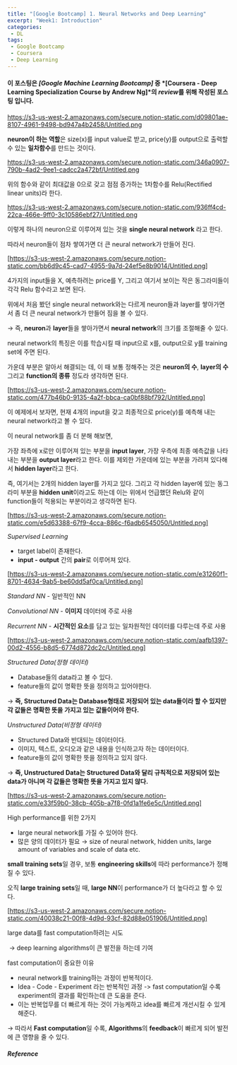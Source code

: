 ```yaml
---
title: "[Google Bootcamp] 1. Neural Networks and Deep Learning"
excerpt: "Week1: Introduction"
categories:
 - DL
tags:
 - Google Bootcamp
 - Coursera
 - Deep Learning
---
```


#### 이 포스팅은 *[Google Machine Learning Bootcamp]* 중 *[Coursera - Deep Learning Specialization Course by Andrew Ng]*의 *review*를 위해 작성된 포스팅 입니다.

https://s3-us-west-2.amazonaws.com/secure.notion-static.com/d09801ae-8107-4961-9498-bd947a4b2458/Untitled.png

**neuron이 하는 역할**은 size(x)를 input value로 받고,  price(y)를 output으로 출력할 수 있는 **일차함수**를 만드는 것이다.

https://s3-us-west-2.amazonaws.com/secure.notion-static.com/346a0907-790b-4ad2-9ee1-cadcc2a472bf/Untitled.png

위의 함수와 같이 최대값을 0으로 갖고 점점 증가하는 1차함수를 Relu(Rectified linear units)라 한다.

https://s3-us-west-2.amazonaws.com/secure.notion-static.com/936ff4cd-22ca-466e-9ff0-3c10586ebf27/Untitled.png

이렇게 하나의 neuron으로 이루어져 있는 것을 **single neural network** 라고 한다.

따라서 neuron들이 점차 쌓여가면 더 큰 neural network가 만들어 진다.

[https://s3-us-west-2.amazonaws.com/secure.notion-static.com/bb6d9c45-cad7-4955-9a7d-24ef5e8b9014/Untitled.png]

4가지의 input들을 X, 예측하려는 price를 Y, 그리고 여기서 보이는 작은 동그라미들이 각각 Relu 함수라고 보면 된다.

위에서 처음 봤던 single neural network와는 다르게 neuron들과 layer를 쌓아가면서 좀 더 큰 neural network가 만들어 짐을 볼 수 있다.

→ 즉, **neuron**과 **layer**들을 쌓아가면서 **neural network**의 크기를 조절해줄 수 있다.

neural network의 특징은 이를 학습시킬 때 input으로 x를, output으로 y를 training set에 주면 된다.

가운데 부분은 알아서 해결되는 데, 이 때 보통 정해주는 것은 **neuron의 수**, **layer의 수** 그리고 **function의 종류** 정도라 생각하면 된다.

[https://s3-us-west-2.amazonaws.com/secure.notion-static.com/477b46b0-9135-4a2f-bbca-ca0bf88bf792/Untitled.png]

이 예제에서 보자면, 현재 4개의 input을 갖고 최종적으로 price(y)를 예측해 내는 neural network라고 볼 수 있다.

이 neural network를 좀 더 분해 해보면,

가장 좌측에 x로만 이루어져 있는 부분을 **input layer**, 가장 우측에 최종 예측값을 나타내는 부분을 **output layer**라고 한다. 이를 제외한 가운데에 있는 부분을 가려져 있다해서 **hidden layer**라고 한다.

즉, 여기서는 2개의 hidden layer를 가지고 있다. 그리고 각 hidden layer에 있는 동그라미 부분을 **hidden unit**이라고도 하는데 이는 위에서 언급했던 Relu와 같이 function들이 적용되는 부분이라고 생각하면 된다.

[https://s3-us-west-2.amazonaws.com/secure.notion-static.com/e5d63388-67f9-4cca-886c-f6adb6545050/Untitled.png]

*Supervised Learning*

- target label이 존재한다.
- **input - output** 간의 **pair**로 이루어져 있다.

[https://s3-us-west-2.amazonaws.com/secure.notion-static.com/e31260f1-8701-4634-9ab5-be60dd5af0ca/Untitled.png]

*Standard NN* - 일반적인 NN

*Convolutional NN* - **이미지** 데이터에 주로 사용

*Recurrent NN* - **시간적인 요소**를 담고 있는 일차원적인 데이터를 다루는데 주로 사용

[https://s3-us-west-2.amazonaws.com/secure.notion-static.com/aafb1397-00d2-4556-b8d5-6774d872dc2c/Untitled.png]

*Structured Data(정형 데이터)*

- Database들의 data라고 볼 수 있다.
- feature들의 값이 명확한 뜻을 정의하고 있어야한다.

→ **즉, Structured Data는 Database형태로 저장되어 있는 data들이라 할 수 있지만 각 값들은 명확한 뜻을 가지고 있는 값들이어야 한다.**

*Unstructured Data(비정형 데이터)*

- Structured Data와 반대되는 데이터이다.
- 이미지, 텍스트, 오디오과 같은 내용을 인식하고자 하는 데이터이다.
- feature들의 값이 명확한 뜻을 정의하고 있지 않다.

→ **즉, Unstructured Data는 Structured Data와 달리 규칙적으로 저장되어 있는 data가 아니며 각 값들은 명확한 뜻을 가지고 있지 않다.**

[https://s3-us-west-2.amazonaws.com/secure.notion-static.com/e33f59b0-38cb-405b-a7f8-0fd1a1fe6e5c/Untitled.png]

High performance를 위한 2가지

- large neural network를 가질 수 있어야 한다.
- 많은 양의 데이터가 필요 → size of neural network, hidden units, large amount of variables and scale of data etc.

**small training sets**일 경우, 보통 **engineering skills**에 따라 performance가 정해질 수 있다.

오직 **large training sets**일 때, **large NN**이 performance가 더 높다라고 할 수 있다.

[https://s3-us-west-2.amazonaws.com/secure.notion-static.com/40038c21-00f8-4d9d-93cf-82d88e051906/Untitled.png]

large data를 fast computation하려는 시도 

​					→ deep learning algorithms이 큰 발전을 하는데 기여

fast computation이 중요한 이유

- neural network를 training하는 과정이 반복적이다.
- Idea - Code - Experiment 라는 반복적인 과정 -> fast computation일 수록 experiment의 결과를 확인하는데 큰 도움을 준다.
- 이는 반복업무를 더 빠르게 하는 것이 가능케하고 idea를 빠르게 개선시킬 수 있게 해준다.

→ 따라서 **Fast computation**일 수록, **Algorithms**의 **feedback**이 빠르게 되어 발전에 큰 영향을 줄 수 있다.



##### Reference

[source]: "https://www.coursera.org/learn/neural-networks-deep-learning"